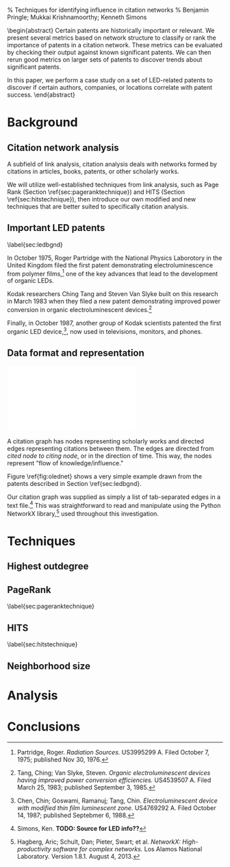 % Techniques for identifying influence in citation networks
% Benjamin Pringle; Mukkai Krishnamoorthy; Kenneth Simons

\begin{abstract}
Certain patents are historically important or relevant.  We present several
metrics based on network structure to classify or rank the importance of
patents in a citation network.  These metrics can be evaluated by checking
their output against known significant patents. We can then rerun good metrics
on larger sets of patents to discover trends about significant patents.

In this paper, we perform a case study on a set of LED-related patents to
discover if certain authors, companies, or locations correlate with patent
success.
\end{abstract}

Background
==========

Citation network analysis
-------------------------

A subfield of link analysis, citation analysis deals with networks formed by
citations in articles, books, patents, or other scholarly works.

We will utilize well-established techniques from link analysis, such as Page
Rank (Section \ref{sec:pageranktechnique}) and HITS
(Section \ref{sec:hitstechnique}), then introduce our own modified and new
techniques that are better suited to specifically citation analysis.

Important LED patents
---------------------
\label{sec:ledbgnd}

In October 1975, Roger Partridge with the National Physics Laborotory in the
United Kingdom filed the first patent demonstrating electroluminescence from
polymer films,[^nplpatent] one of the key advances that lead to the development
of organic LEDs.

Kodak researchers Ching Tang and Steven Van Slyke built on this research in
March 1983 when they filed a new patent demonstrating improved power conversion
in organic electroluminescent devices.[^improvedpowerpatent]

Finally, in October 1987, another group of Kodak scientists patented the first
organic LED device,[^modifiedzone], now used in televisions, monitors, and
phones.

[^nplpatent]: Partridge, Roger. *Radiation Sources.* US3995299 A. Filed October
7, 1975; published Nov 30, 1976.

[^improvedpowerpatent]: Tang, Ching; Van Slyke, Steven. *Organic
electroluminescent devices having improved power conversion efficiencies.*
US4539507 A. Filed March 25, 1983; published September 3, 1985.

[^modifiedzone]: Chen, Chin; Goswami, Ramanuj; Tang, Chin. *Electroluminescent
device with modified thin film luminescent zone.* US4769292 A. Filed October
14, 1987; published Septebmer 6, 1988.

Data format and representation
------------------------------

![OLED citation network \label{fig:olednet}](images/oled-graph.pdf)

A citation graph has nodes representing scholarly works and directed edges
representing citations between them. The edges are directed from *cited node to
citing node*, or in the direction of time. This way, the nodes represent "flow
of knowledge/influence."

Figure \ref{fig:olednet} shows a very simple example drawn from the patents
described in Section \ref{sec:ledbgnd}.

Our citation graph was supplied as simply a list of tab-separated edges in a
text file.[^ledgraphsrc] This was straightforward to read and manipulate using
the Python NetworkX library,[^networkx] used throughout this investigation.

[^ledgraphsrc]: Simons, Ken. **TODO: Source for LED info??**

[^networkx]: Hagberg, Aric; Schult, Dan; Pieter, Swart; et al. *NetworkX:
High-productivity software for complex networks.* Los Alamos National
Laboratory. Version 1.8.1. August 4, 2013.

Techniques
==========

Highest outdegree
-----------------

PageRank
--------
\label{sec:pageranktechnique}

HITS
----
\label{sec:hitstechnique}

Neighborhood size
-----------------

Analysis
========

Conclusions
===========
